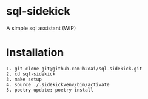 # sql-sidekick
A simple sql assistant (WIP)


# Installation
```
1. git clone git@github.com:h2oai/sql-sidekick.git
2. cd sql-sidekick
3. make setup
4. source ./.sidekickvenv/bin/activate
5. poetry update; poetry install
```
